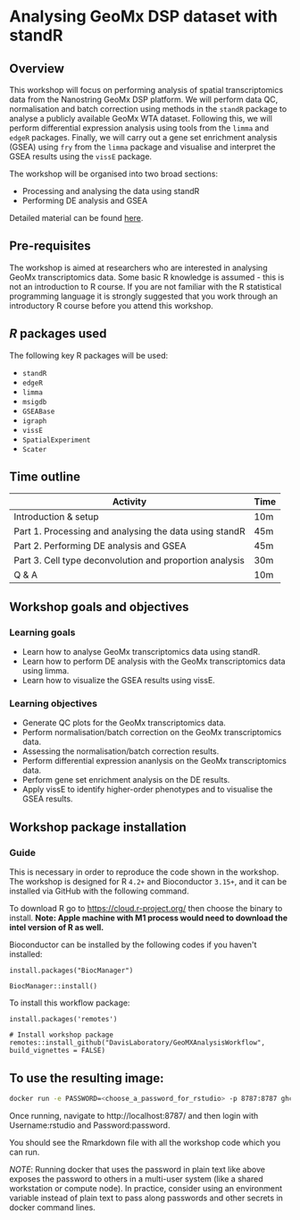 # Analysing GeoMx DSP dataset with standR

## Overview

This workshop will focus on performing analysis of spatial transcriptomics data from the Nanostring GeoMx DSP platform. We will perform data QC, normalisation and batch correction using methods in the `standR` package to analyse a publicly available GeoMx WTA dataset. Following this, we will perform differential expression analysis using tools from the `limma` and `edgeR` packages. Finally, we will carry out a gene set enrichment analysis (GSEA) using `fry` from the `limma` package and visualise and interpret the GSEA results using the `vissE` package.

The workshop will be organised into two broad sections:
* Processing and analysing the data using standR
* Performing DE analysis and GSEA

Detailed material can be found [here](https://davislaboratory.github.io/GeoMXAnalysisWorkflow/).

## Pre-requisites 

The workshop is aimed at researchers who are interested in analysing GeoMx transcriptomics data. 
Some basic R knowledge is assumed - this is not an introduction to R course. 
If you are not familiar with the R statistical programming language it is strongly suggested that you work through an introductory R course before you attend this workshop.

## _R_ packages used

The following key R packages will be used: 

* `standR`
* `edgeR`
* `limma`
* `msigdb`
* `GSEABase`
* `igraph`
* `vissE`
* `SpatialExperiment`
* `Scater`

## Time outline

| Activity                                                        | Time |
|-----------------------------------------------------------------|------|
| Introduction & setup                                            | 10m  |
| Part 1. Processing and analysing the data using standR          | 45m  |
| Part 2. Performing DE analysis and GSEA                         | 45m  |
| Part 3. Cell type deconvolution and proportion analysis         | 30m  |
| Q & A                                                           | 10m  |


## Workshop goals and objectives

### Learning goals

 - Learn how to analyse GeoMx transcriptomics data using standR.
 - Learn how to perform DE analysis with the GeoMx transcriptomics data using limma.
 - Learn how to visualize the GSEA results using vissE.

### Learning objectives

 - Generate QC plots for the GeoMx transcriptomics data.
 - Perform normalisation/batch correction on the GeoMx transcriptomics data.
 - Assessing the normalisation/batch correction results.
 - Perform differential expression ananlysis on the GeoMx transcriptomics data.
 - Perform gene set enrichment analysis on the DE results.
 - Apply vissE to identify higher-order phenotypes and to visualise the GSEA results.

## Workshop package installation 

### Guide

This is necessary in order to reproduce the code shown in the workshop. 
The workshop is designed for R `4.2+` and Bioconductor `3.15+`, and it can be installed via GitHub with the following command.

To download R go to https://cloud.r-project.org/ then choose the binary to install.
**Note: Apple machine with M1 process would need to download the intel version of R as well.**

Bioconductor can be installed by the following codes if you haven't installed:

```
install.packages("BiocManager")

BiocManager::install()
```

To install this workflow package:

```
install.packages('remotes')

# Install workshop package
remotes::install_github("DavisLaboratory/GeoMXAnalysisWorkflow", build_vignettes = FALSE)
```


## To use the resulting image:

```sh
docker run -e PASSWORD=<choose_a_password_for_rstudio> -p 8787:8787 ghcr.io/ningbioinfo/geomxanalysisworkflow:latest
```

Once running, navigate to http://localhost:8787/ and then login with Username:rstudio and Password:password.

You should see the Rmarkdown file with all the workshop code which you can run.

*NOTE*: Running docker that uses the password in plain text like above exposes the password to others 
in a multi-user system (like a shared workstation or compute node). In practice, consider using an environment 
variable instead of plain text to pass along passwords and other secrets in docker command lines. 

